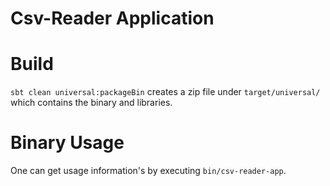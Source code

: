 Csv-Reader Application
==========

# Build

`sbt clean universal:packageBin` creates a zip file under `target/universal/` which contains the binary and libraries.

# Binary Usage

One can get usage information's by executing `bin/csv-reader-app`.
